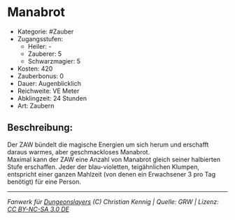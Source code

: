 # Manabrot  
- Kategorie: #Zauber  
- Zugangsstufen:  
  - Heiler: -  
  - Zauberer: 5  
  - Schwarzmagier: 5  
- Kosten: 420  
- Zauberbonus: 0  
- Dauer: Augenblicklich  
- Reichweite: VE Meter  
- Abklingzeit: 24 Stunden  
- Art: Zaubern     

## Beschreibung:
Der ZAW bündelt die magische Energien um sich herum und erschafft daraus warmes, aber geschmackloses Manabrot.<br>Maximal kann der ZAW eine Anzahl von Manabrot gleich seiner halbierten Stufe erschaffen. Jeder der blau-violetten, teigähnlichen Klumpen, entspricht einer ganzen Mahlzeit (von denen ein Erwachsener 3 pro Tag benötigt) für eine Person.


___
*Fanwerk für [Dungeonslayers](https://www.dungeonslayers.net/) (C) Christian Kennig | Quelle: GRW | Lizenz: [CC BY-NC-SA 3.0 DE](https://creativecommons.org/licenses/by-nc-sa/3.0/de/)*